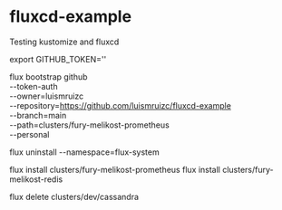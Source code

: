 # fluxcd-example
Testing kustomize and fluxcd

export GITHUB_TOKEN=''

  flux bootstrap github \
  --token-auth \
  --owner=luismruizc \
  --repository=https://github.com/luismruizc/fluxcd-example \
  --branch=main \
  --path=clusters/fury-melikost-prometheus \
  --personal

flux uninstall --namespace=flux-system

flux install clusters/fury-melikost-prometheus
flux install clusters/fury-melikost-redis 

flux delete clusters/dev/cassandra